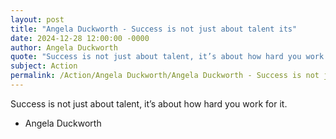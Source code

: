 ```yaml
---
layout: post
title: "Angela Duckworth - Success is not just about talent its"
date: 2024-12-28 12:00:00 -0000
author: Angela Duckworth
quote: "Success is not just about talent, it’s about how hard you work for it."
subject: Action
permalink: /Action/Angela Duckworth/Angela Duckworth - Success is not just about talent its
---
```


Success is not just about talent, it’s about how hard you work for it.

- Angela Duckworth
